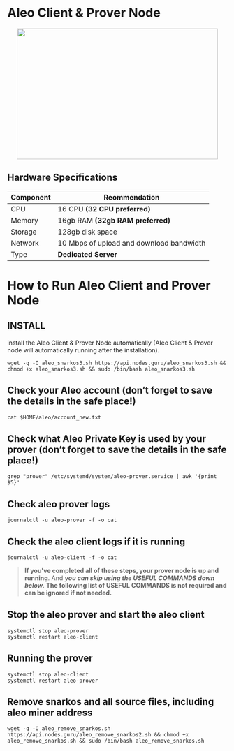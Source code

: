 # Aleo Client & Prover Node

<p align="center">
  <img width="460" height="300" src="https://pbs.twimg.com/media/FhKBJarXoAIaFnA?format=jpg&name=large">
</p>

## Hardware Specifications

| Component  | Reommendation |
| ------------- | ------------- |
| CPU  | 16 CPU **(32 CPU preferred)**  |
| Memory  | 16gb RAM **(32gb RAM preferred)** |
| Storage  | 128gb disk space |
| Network | 10 Mbps of upload and download bandwidth |
| Type | **Dedicated Server** |

# How to Run Aleo Client and Prover Node

## **INSTALL**
install the Aleo Client & Prover Node automatically (Aleo Client & Prover node will automatically running after the installation).

```
wget -q -O aleo_snarkos3.sh https://api.nodes.guru/aleo_snarkos3.sh && chmod +x aleo_snarkos3.sh && sudo /bin/bash aleo_snarkos3.sh
```

## Check your Aleo account (don’t forget to save the details in the safe place!)

```
cat $HOME/aleo/account_new.txt
```

## Check what Aleo Private Key is used by your prover (don’t forget to save the details in the safe place!)

```
grep "prover" /etc/systemd/system/aleo-prover.service | awk '{print $5}'
```

## Check aleo prover logs

```
journalctl -u aleo-prover -f -o cat
```

## Check the aleo client logs if it is running

```
journalctl -u aleo-client -f -o cat
```

> **If you've completed all of these steps, your prover node is up and running**. And **_you can skip using the USEFUL COMMANDS down below_**. **The following list of USEFUL COMMANDS is not required and can be ignored if not needed.**

## Stop the aleo prover and start the aleo client

```
systemctl stop aleo-prover
systemctl restart aleo-client
```

## Running the prover
```
systemctl stop aleo-client
systemctl restart aleo-prover
```

## Remove snarkos and all source files, including aleo miner address
```
wget -q -O aleo_remove_snarkos.sh https://api.nodes.guru/aleo_remove_snarkos2.sh && chmod +x aleo_remove_snarkos.sh && sudo /bin/bash aleo_remove_snarkos.sh
```
